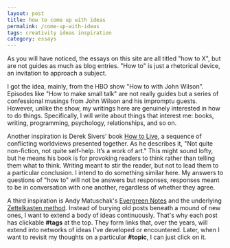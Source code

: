 ```yaml
---
layout: post
title: how to come up with ideas
permalink: /come-up-with-ideas
tags: creativity ideas inspiration
category: essays
---
```


As you will have noticed, the essays on this site are all titled "how to X", but are not guides as much as blog entries.
"How to" is just a rhetorical device, an invitation to approach a subject.
<!--more-->
I got the idea, mainly, from the HBO show "How to with John Wilson".
Episodes like "How to make small talk" are not really guides but a series of confessional musings from John Wilson and his impromptu guests.
However, unlike the show, my writings here are genuinely interested in how to do things.
Specifically, I will write about things that interest me: books, writing, programming, psychology, relationships, and so on.

Another inspiration is Derek Sivers' book [How to Live](https://sive.rs/h), a sequence of conflicting worldviews presented together.
As he describes it, "Not quite non-fiction, not quite self-help. It’s a work of art."
This might sound lofty, but he means his book is for provoking readers to think rather than telling them what to think.
Writing meant to stir the reader, but not to lead them to a particular conclusion.
I intend to do something similar here.
My answers to questions of "how to" will not be answers but responses, responses meant to be in conversation with one another, regardless of whether they agree.

A third inspiration is Andy Matuschak's [Evergreen Notes](https://notes.andymatuschak.org/z4SDCZQeRo4xFEQ8H4qrSqd68ucpgE6LU155C) and the underlying [Zettelkasten method](https://notes.andymatuschak.org/z2QvtE9w5zs49x7WUeG8Ut1vywHDLiG2Wkm9p).
Instead of burying old posts beneath a mound of new ones, I want to extend a body of ideas continuously.
That's why each post has clickable **#tags** at the top.
They form links that, over the years, will extend into networks of ideas I've developed or encountered.
Later, when I want to revisit my thoughts on a particular **#topic**, I can just click on it.